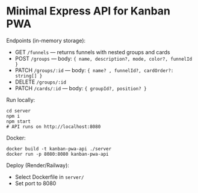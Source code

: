 # Minimal Express API for Kanban PWA

Endpoints (in-memory storage):
- GET `/funnels` — returns funnels with nested groups and cards
- POST `/groups` — body: `{ name, description?, mode, color?, funnelId }`
- PATCH `/groups/:id` — body: `{ name? , funnelId?, cardOrder?: string[] }`
- DELETE `/groups/:id`
- PATCH `/cards/:id` — body: `{ groupId?, position? }`

Run locally:
```
cd server
npm i
npm start
# API runs on http://localhost:8080
```

Docker:
```
docker build -t kanban-pwa-api ./server
docker run -p 8080:8080 kanban-pwa-api
```

Deploy (Render/Railway):
- Select Dockerfile in `server/`
- Set port to 8080

